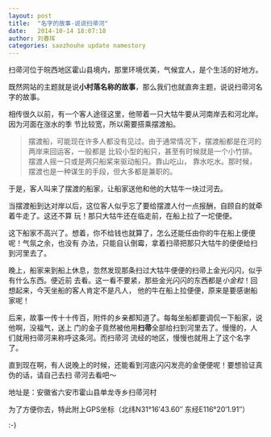 ```yaml
---
layout: post
title:  "名字的故事-说说扫帚河"
date:   2014-10-14 18:07:18
author: 刘春珲
categories: saozhouhe update namestory
---
```


扫帚河位于皖西地区霍山县境内，那里环境优美，气候宜人，是个生活的好地方。

既然网站的主题就是说**小村落名称的故事**，那么我们也就直奔主题，说说扫帚河名字的故事。

相传很久以前，有一个客人途径这里，他带着一只大牯牛要从河南岸去和河北岸。因为河面在涨水的季
节比较宽，所以需要搭乘摆渡船。

> 摆渡船，可能现在许多人都没有见过。由于通常情况下，摆渡船都是在河的两岸来回运客，一般都是
> 比较小型的船只，甚至有时候就是一个小竹排。摆渡人摇一只或是两只船桨来驱动船只。靠山吃山，
> 靠水吃水。那时候，摆渡也是一种谋生的手段，但大多都是兼职的。

于是，客人叫来了摆渡的船家，让船家送他和他的大牯牛一块过河去。

当摆渡船到达对岸以后，这位客人似乎忘了要给摆渡人付一点报酬，自顾自的就牵着牛走了。这还不算
玩！那只大牯牛还在临走前，在船上拉了一坨便便。

这下船家不高兴了。想着，你不给钱也就算了，怎么还能任由你的牛在船上便便呢！气氛之余，也没有
办法，只能自认倒霉，拿着扫帚把那只大牯牛的便便给扫到河里去了。

晚上，船家来到船上休息，忽然发现那条扫过大牯牛便便的扫帚上金光闪闪，似乎有什么东西。便近前
去看。这一看不要紧，那些金光闪闪的东西都是*小金粒*！回想起来，今天坐船的客人肯定不是凡人，
他的牛在船上拉便便，原来是要感谢船家呢！

后来，故事一传十十传百，附件的乡亲都知道了。每每坐船都要调侃一下船家，说他啊，没福气，送上
门的金子竟然被他用**扫帚**全部给扫到河里去了。慢慢的，人们就用扫帚河来称呼这条河。而扫帚河
流经的地区，慢慢也就用上了这个名字了。

直到现在啊，有人说晚上的时候，还能看到河底闪闪发亮的金便便呢！要想验证真伪的话，请自己去扫
帚河去看吧～

地址是：安徽省六安市霍山县单龙寺乡扫帚河村

为了方便你去，特此附上GPS坐标（北纬N31°16′43.60″ 东经E116°20′1.91″）

:-)

